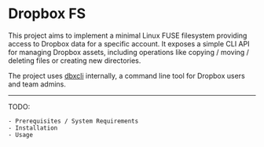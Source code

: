 # Dropbox FS

This project aims to implement a minimal Linux FUSE filesystem providing access to Dropbox data for a specific account.  It exposes a simple CLI API for managing Dropbox assets, including operations like copying / moving / deleting files or creating new directories.

The project uses [dbxcli](https://github.com/dropbox/dbxcli) internally, a command line tool for Dropbox users and team admins. 

---

TODO:

    - Prerequisites / System Requirements
    - Installation
    - Usage